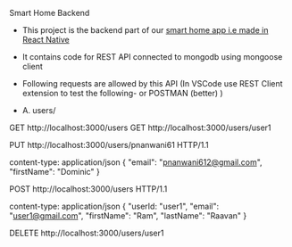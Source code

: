 Smart Home Backend

- This project is the backend part of our [smart home app i.e made in React Native](https://github.com/piyushnanwani/ultra-legendary-fortnight)
- It contains code for REST API connected to mongodb using mongoose client

- Following requests are allowed by this API (In VSCode use REST Client extension to test the following- or POSTMAN (better) )

- A. users/

GET http://localhost:3000/users 
GET http://localhost:3000/users/user1

PUT http://localhost:3000/users/pnanwani61 HTTP/1.1

content-type: application/json
{
  "email": "pnanwani612@gmail.com",
  "firstName": "Dominic"
}

POST http://localhost:3000/users HTTP/1.1

content-type: application/json
{
  "userId: "user1",
  "email": "user1@gmail.com",
  "firstName": "Ram",
  "lastName": "Raavan"
}

DELETE http://localhost:3000/users/user1
